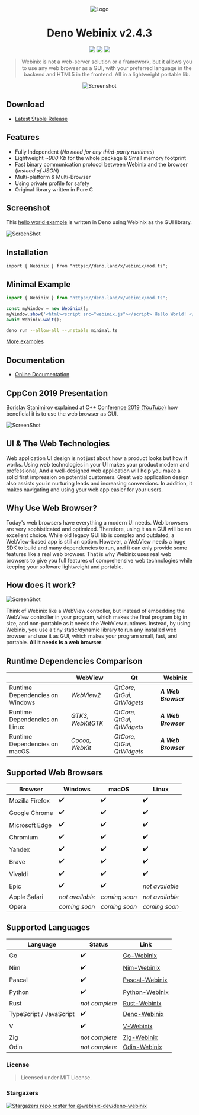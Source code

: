 <div align="center">

![Logo](img/webinix.png)

# Deno Webinix v2.4.3

[last-commit]: https://img.shields.io/github/last-commit/webinix-dev/webinix?style=for-the-badge&logo=github&logoColor=C0CAF5&labelColor=414868
[release-version]: https://img.shields.io/github/v/tag/webinix-dev/webinix?style=for-the-badge&logo=webtrees&logoColor=C0CAF5&labelColor=414868&color=7664C6
[license]: https://img.shields.io/github/license/webinix-dev/webinix?style=for-the-badge&logo=opensourcehardware&label=License&logoColor=C0CAF5&labelColor=414868&color=8c73cc

[![][last-commit]](https://github.com/webinix-dev/deno-webinix/pulse)
[![][release-version]](https://github.com/webinix-dev/deno-webinix/releases/latest)
[![][license]](https://github.com/webinix-dev/deno-webinix/blob/main/LICENSE)

> Webinix is not a web-server solution or a framework, but it allows you to use any web browser as a GUI, with your preferred language in the backend and HTML5 in the frontend. All in a lightweight portable lib.

![Screenshot](img/screenshot.png)

</div>

## Download

- [Latest Stable Release](https://github.com/webinix-dev/deno-webinix/releases)

## Features

- Fully Independent (_No need for any third-party runtimes_)
- Lightweight _~900 Kb_ for the whole package & Small memory footprint
- Fast binary communication protocol between Webinix and the browser (_Instead of
  JSON_)
- Multi-platform & Multi-Browser
- Using private profile for safety
- Original library written in Pure C

## Screenshot

This [hello world example](https://github.com/webinix-dev/deno-webinix/tree/main/examples/hello_world)
is written in Deno using Webinix as the GUI library.

![ScreenShot](img/webinix_deno_example.png)

## Installation

`import { Webinix } from "https://deno.land/x/webinix/mod.ts";`

## Minimal Example

```js
import { Webinix } from "https://deno.land/x/webinix/mod.ts";

const myWindow = new Webinix();
myWindow.show('<html><script src="webinix.js"></script> Hello World! </html>');
await Webinix.wait();
```

```sh
deno run --allow-all --unstable minimal.ts
```

[More examples](https://github.com/webinix-dev/deno-webinix/tree/main/examples)

## Documentation

- [Online Documentation](https://webinix.me/docs/#/deno_api)

## CppCon 2019 Presentation

[Borislav Stanimirov](https://ibob.bg/) explained at
[C++ Conference 2019 (_YouTube_)](https://www.youtube.com/watch?v=bbbcZd4cuxg)
how beneficial it is to use the web browser as GUI.

<!-- <div align="center">
  <a href="https://www.youtube.com/watch?v=bbbcZd4cuxg"><img src="https://img.youtube.com/vi/bbbcZd4cuxg/0.jpg" alt="Embrace Modern Technology: Using HTML 5 for GUI in C++ - Borislav Stanimirov - CppCon 2019"></a>
</div> -->

![ScreenShot](img/cppcon_2019.png)

## UI & The Web Technologies

Web application UI design is not just about how a product looks but how it
works. Using web technologies in your UI makes your product modern and
professional, And a well-designed web application will help you make a solid
first impression on potential customers. Great web application design also
assists you in nurturing leads and increasing conversions. In addition, it makes
navigating and using your web app easier for your users.

## Why Use Web Browser?

Today's web browsers have everything a modern UI needs. Web browsers are very
sophisticated and optimized. Therefore, using it as a GUI will be an excellent
choice. While old legacy GUI lib is complex and outdated, a WebView-based app is
still an option. However, a WebView needs a huge SDK to build and many
dependencies to run, and it can only provide some features like a real web
browser. That is why Webinix uses real web browsers to give you full features of
comprehensive web technologies while keeping your software lightweight and
portable.

## How does it work?

![ScreenShot](img/webinix_diagram.png)

Think of Webinix like a WebView controller, but instead of embedding the WebView
controller in your program, which makes the final program big in size, and
non-portable as it needs the WebView runtimes. Instead, by using Webinix, you use
a tiny static/dynamic library to run any installed web browser and use it as
GUI, which makes your program small, fast, and portable. **All it needs is a web
browser**.

## Runtime Dependencies Comparison

|                                 | WebView           | Qt                         | Webinix               |
| ------------------------------- | ----------------- | -------------------------- | ------------------- |
| Runtime Dependencies on Windows | _WebView2_        | _QtCore, QtGui, QtWidgets_ | **_A Web Browser_** |
| Runtime Dependencies on Linux   | _GTK3, WebKitGTK_ | _QtCore, QtGui, QtWidgets_ | **_A Web Browser_** |
| Runtime Dependencies on macOS   | _Cocoa, WebKit_   | _QtCore, QtGui, QtWidgets_ | **_A Web Browser_** |

## Supported Web Browsers

| Browser         | Windows         | macOS         | Linux           |
| --------------- | --------------- | ------------- | --------------- |
| Mozilla Firefox | ✔️              | ✔️            | ✔️              |
| Google Chrome   | ✔️              | ✔️            | ✔️              |
| Microsoft Edge  | ✔️              | ✔️            | ✔️              |
| Chromium        | ✔️              | ✔️            | ✔️              |
| Yandex          | ✔️              | ✔️            | ✔️              |
| Brave           | ✔️              | ✔️            | ✔️              |
| Vivaldi         | ✔️              | ✔️            | ✔️              |
| Epic            | ✔️              | ✔️            | _not available_ |
| Apple Safari    | _not available_ | _coming soon_ | _not available_ |
| Opera           | _coming soon_   | _coming soon_ | _coming soon_   |

## Supported Languages

| Language                | Status         | Link                                                      |
| ----------------------- | -------------- | --------------------------------------------------------- |
| Go                      | ✔️             | [Go-Webinix](https://github.com/webinix-dev/go-webinix)         |
| Nim                     | ✔️             | [Nim-Webinix](https://github.com/webinix-dev/nim-webinix)       |
| Pascal                  | ✔️             | [Pascal-Webinix](https://github.com/webinix-dev/pascal-webinix) |
| Python                  | ✔️             | [Python-Webinix](https://github.com/webinix-dev/python-webinix) |
| Rust                    | _not complete_ | [Rust-Webinix](https://github.com/webinix-dev/rust-webinix)     |
| TypeScript / JavaScript | ✔️             | [Deno-Webinix](https://github.com/webinix-dev/deno-webinix)     |
| V                       | ✔️             | [V-Webinix](https://github.com/webinix-dev/v-webinix)           |
| Zig                     | _not complete_ | [Zig-Webinix](https://github.com/webinix-dev/zig-webinix)       |
| Odin                    | _not complete_ | [Odin-Webinix](https://github.com/webinix-dev/odin-webinix)       |

### License

> Licensed under MIT License.

### Stargazers

[![Stargazers repo roster for @webinix-dev/deno-webinix](https://reporoster.com/stars/webinix-dev/deno-webinix)](https://github.com/webinix-dev/deno-webinix/stargazers)
